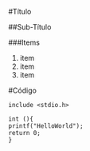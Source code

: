 #Título

##Sub-Título

###Items

 1. item
 2. item
 3. item

#Código

```
include <stdio.h>

int (){
printf("HelloWorld");
return 0;
}
```


